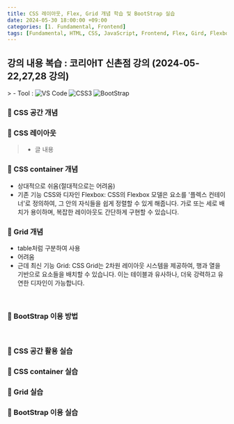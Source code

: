```yaml
---
title: CSS 레이아웃, Flex, Grid 개념 학습 및 BootStrap 실습
date: 2024-05-30 18:00:00 +09:00
categories: [1. Fundamental, Frontend]
tags: [Fundamental, HTML, CSS, JavaScript, Frontend, Flex, Gird, Flexbox, Flex Container, Bootstrap]
---
```


<!-- 2024-05-31 글 작성 시작; 2099-01-01 페이지 호출 완료 -->
<h2>강의 내용 복습 : 코리아IT 신촌점 강의 (2024-05-22,27,28 강의)</h2>
> - Tool :  
<img alt="VS Code" src="https://img.shields.io/badge/-VS_Code-007ACC?style=flat-square&logo=visual-studio-code&logoColor=white" />
<img alt="CSS3" src="https://img.shields.io/badge/-CSS3-1572B6?style=flat-square&logo=css3&logoColor=white" />
<img alt="BootStrap" src="https://img.shields.io/badge/-Bootstrap-7952B3?style=flat-square&logo=bootstrap&logoColor=white">

<br>

### 🔔 CSS 공간 개념
### 📌 CSS 레이아웃
> - 글 내용

### 📌 CSS container 개념
- 상대적으로 쉬움(절대적으로는 어려움)
- 기존 기능
CSS와 디자인
Flexbox: CSS의 Flexbox 모델은 요소를 '플렉스 컨테이너'로 정의하여, 그 안의 자식들을 쉽게 정렬할 수 있게 해줍니다. 가로 또는 세로 배치가 용이하며, 복잡한 레이아웃도 간단하게 구현할 수 있습니다.

### 📌 Grid 개념
- table처럼 구분하여 사용
- 어려움
- 근데 최신 기능
Grid: CSS Grid는 2차원 레이아웃 시스템을 제공하여, 행과 열을 기반으로 요소들을 배치할 수 있습니다. 이는 테이블과 유사하나, 더욱 강력하고 유연한 디자인이 가능합니다.

<br>

### 🔔 BootStrap 이용 방법

<br>

### 🔔 CSS 공간 활용 실습
### 📌 CSS container 실습
### 📌 Grid 실습

### 🔔 BootStrap 이용 실습

<br>
<br>
<br>
